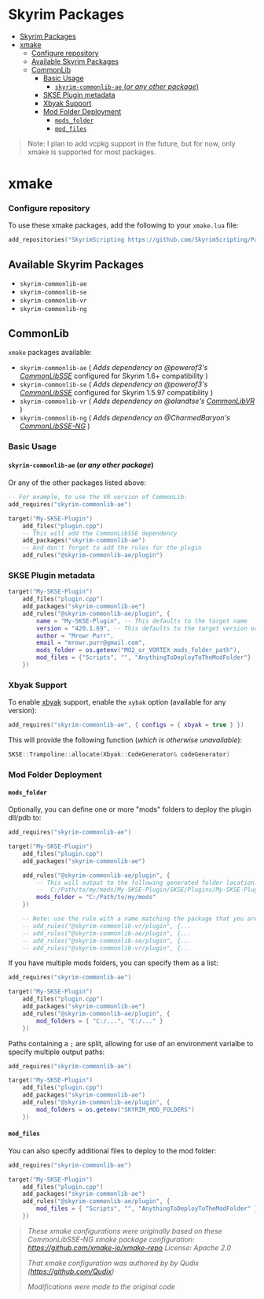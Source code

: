 # Skyrim Packages

- [Skyrim Packages](#skyrim-packages)
- [xmake](#xmake)
    - [Configure repository](#configure-repository)
  - [Available Skyrim Packages](#available-skyrim-packages)
  - [CommonLib](#commonlib)
    - [Basic Usage](#basic-usage)
      - [`skyrim-commonlib-ae` (_or any other package_)](#skyrim-commonlib-ae-or-any-other-package)
    - [SKSE Plugin metadata](#skse-plugin-metadata)
    - [Xbyak Support](#xbyak-support)
    - [Mod Folder Deployment](#mod-folder-deployment)
      - [`mods_folder`](#mods_folder)
      - [`mod_files`](#mod_files)


> Note: I plan to add vcpkg support in the future, but for now, only xmake is supported for most packages.

# xmake

### Configure repository

To use these xmake packages, add the following to your `xmake.lua` file:

```lua
add_repositories("SkyrimScripting https://github.com/SkyrimScripting/Packages.git")
```

## Available Skyrim Packages

- `skyrim-commonlib-ae`
- `skyrim-commonlib-se`
- `skyrim-commonlib-vr`
- `skyrim-commonlib-ng`

## CommonLib

`xmake` packages available:

- `skyrim-commonlib-ae` ( _Adds dependency on @powerof3's [CommonLibSSE](https://github.com/powerof3/CommonLibSSE)_ configured for Skyrim 1.6+ compatibility )
- `skyrim-commonlib-se` ( _Adds dependency on @powerof3's [CommonLibSSE](https://github.com/powerof3/CommonLibSSE)_ configured for Skyrim 1.5.97 compatibility )
- `skyrim-commonlib-vr` ( _Adds dependency on @alandtse's [CommonLibVR](https://github.com/alandtse/CommonLibVR)_ )
- `skyrim-commonlib-ng` ( _Adds dependency on @CharmedBaryon's [CommonLibSSE-NG](https://github.com/CharmedBaryon/CommonLibSSE-NG)_ )

### Basic Usage

#### `skyrim-commonlib-ae` (_or any other package_)

Or any of the other packages listed above:

```lua
-- For example, to use the VR version of CommonLib:
add_requires("skyrim-commonlib-ae")

target("My-SKSE-Plugin")
    add_files("plugin.cpp")
    -- This will add the CommonLibSSE dependency
    add_packages("skyrim-commonlib-ae")
    -- And don't forget to add the rules for the plugin
    add_rules("@skyrim-commonlib-ae/plugin")
```

### SKSE Plugin metadata

```lua
target("My-SKSE-Plugin")
    add_files("plugin.cpp")
    add_packages("skyrim-commonlib-ae")
    add_rules("@skyrim-commonlib-ae/plugin", {
        name = "My-SKSE-Plugin", -- This defaults to the target name
        version = "420.1.69", -- This defaults to the target version or "0.0.0"
        author = "Mrowr Purr",
        email = "mrowr.purr@gmail.com",
        mods_folder = os.getenv("MO2_or_VORTEX_mods_folder_path"),
        mod_files = {"Scripts", "", "AnythingToDeployToTheModFolder"}
    })
```

### Xbyak Support

To enable [xbyak](https://github.com/herumi/xbyak) support, enable the `xybak` option (available for any version):

```lua
add_requires("skyrim-commonlib-ae", { configs = { xbyak = true } })
```

This will provide the following function (_which is otherwise unavailable_):

```cpp
SKSE::Trampoline::allocate(Xbyak::CodeGenerator& codeGenerator)
```

### Mod Folder Deployment

#### `mods_folder`

Optionally, you can define one or more "mods" folders to deploy the plugin dll/pdb to:

```lua
add_requires("skyrim-commonlib-ae")

target("My-SKSE-Plugin")
    add_files("plugin.cpp")
    add_packages("skyrim-commonlib-ae")

    add_rules("@skyrim-commonlib-ae/plugin", {
        -- This will output to the following generated folder location:
        --  C:/Path/to/my/mods/My-SKSE-Plugin/SKSE/Plugins/My-SKSE-Plugin.dll
        mods_folder = "C:/Path/to/my/mods"
    })

    -- Note: use the rule with a name matching the package that you are using:
    -- add_rules("@skyrim-commonlib-vr/plugin", {...
    -- add_rules("@skyrim-commonlib-ae/plugin", {...
    -- add_rules("@skyrim-commonlib-se/plugin", {...
    -- add_rules("@skyrim-commonlib-vr/plugin", {...
```

If you have multiple mods folders, you can specify them as a list:

```lua
add_requires("skyrim-commonlib-ae")

target("My-SKSE-Plugin")
    add_files("plugin.cpp")
    add_packages("skyrim-commonlib-ae")
    add_rules("@skyrim-commonlib-ae/plugin", {
        mod_folders = { "C:/...", "C:/..." }
    })
```

Paths containing a `;` are split, allowing for use of an environment varialbe to specify multiple output paths:

```lua
add_requires("skyrim-commonlib-ae")

target("My-SKSE-Plugin")
    add_files("plugin.cpp")
    add_packages("skyrim-commonlib-ae")
    add_rules("@skyrim-commonlib-ae/plugin", {
        mod_folders = os.getenv("SKYRIM_MOD_FOLDERS")
    })
```

#### `mod_files`

You can also specify additional files to deploy to the mod folder:

```lua
add_requires("skyrim-commonlib-ae")

target("My-SKSE-Plugin")
    add_files("plugin.cpp")
    add_packages("skyrim-commonlib-ae")
    add_rules("@skyrim-commonlib-ae/plugin", {
        mod_files = { "Scripts", "", "AnythingToDeployToTheModFolder" }
    })
```

> _These xmake configurations were originally based on these CommonLibSSE-NG xmake package configuration:_
> _https://github.com/xmake-io/xmake-repo_
> _License: Apache 2.0_
>
> _That xmake configuration was authored by by Qudix (https://github.com/Qudix)_
>
> _Modifications were made to the original code_
